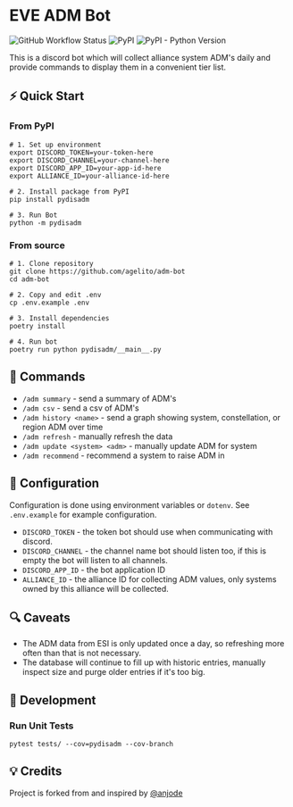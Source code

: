 # EVE ADM Bot

![GitHub Workflow Status](https://img.shields.io/github/actions/workflow/status/agelito/adm-bot/ci-cd.yml)
![PyPI](https://img.shields.io/pypi/v/pydisadm)
![PyPI - Python Version](https://img.shields.io/pypi/pyversions/pydisadm)

This is a discord bot which will collect alliance system ADM's daily and provide commands to display them in a convenient tier list.

## ⚡ Quick Start

### From PyPI
```shell
# 1. Set up environment
export DISCORD_TOKEN=your-token-here
export DISCORD_CHANNEL=your-channel-here
export DISCORD_APP_ID=your-app-id-here
export ALLIANCE_ID=your-alliance-id-here

# 2. Install package from PyPI
pip install pydisadm

# 3. Run Bot
python -m pydisadm
```

### From source
```shell
# 1. Clone repository
git clone https://github.com/agelito/adm-bot
cd adm-bot

# 2. Copy and edit .env
cp .env.example .env

# 3. Install dependencies
poetry install

# 4. Run bot
poetry run python pydisadm/__main__.py
```

## 📃 Commands

- `/adm summary` - send a summary of ADM's
- `/adm csv` - send a csv of ADM's
- `/adm history <name>` - send a graph showing system, constellation, or region ADM over time
- `/adm refresh` - manually refresh the data
- `/adm update <system> <adm>` - manually update ADM for system
- `/adm recommend` - recommend a system to raise ADM in

## 🔧 Configuration
Configuration is done using environment variables or `dotenv`. See `.env.example` for example configuration.

- `DISCORD_TOKEN` - the token bot should use when communicating with discord.
- `DISCORD_CHANNEL` - the channel name bot should listen too, if this is empty the bot will listen to all channels.
- `DISCORD_APP_ID` - the bot application ID
- `ALLIANCE_ID` - the alliance ID for collecting ADM values, only systems owned by this alliance will be collected.

## 🔍 Caveats
* The ADM data from ESI is only updated once a day, so refreshing more often than that is not necessary.
* The database will continue to fill up with historic entries, manually inspect size and purge older entries if it's too big.

## 🚧 Development

### Run Unit Tests
```shell
pytest tests/ --cov=pydisadm --cov-branch
```

## 💡 Credits
Project is forked from and inspired by [@anjode](https://www.github.com/anjode)
